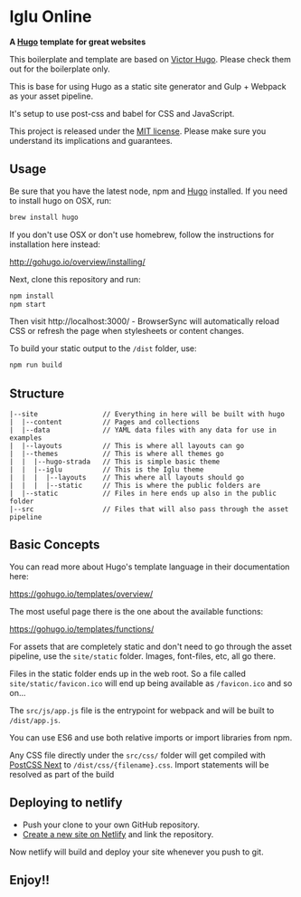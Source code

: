 # Iglu Online

**A [Hugo](https://gohugo.io/) template for great websites**

This boilerplate and template are based on [Victor Hugo](https://github.com/netlify/victor-hugo). Please check them out for the boilerplate only.

This is base for using Hugo as a static site generator and Gulp + Webpack as your asset pipeline.

It's setup to use post-css and babel for CSS and JavaScript.

This project is released under the [MIT license](LICENSE). Please make sure you understand its implications and guarantees.

## Usage

Be sure that you have the latest node, npm and [Hugo](https://gohugo.io/) installed. If you need to install hugo on OSX, run:

```bash
brew install hugo
```

If you don't use OSX or don't use homebrew, follow the instructions for installation here instead:

http://gohugo.io/overview/installing/

Next, clone this repository and run:

```bash
npm install
npm start
```

Then visit http://localhost:3000/ - BrowserSync will automatically reload CSS or
refresh the page when stylesheets or content changes.

To build your static output to the `/dist` folder, use:

```bash
npm run build
```

## Structure

```
|--site                // Everything in here will be built with hugo
|  |--content          // Pages and collections
|  |--data             // YAML data files with any data for use in examples
|  |--layouts          // This is where all layouts can go
|  |--themes           // This is where all themes go
|  |  |--hugo-strada   // This is simple basic theme
|  |  |--iglu          // This is the Iglu theme
|  |  |  |--layouts    // This where all layouts should go
|  |  |  |--static     // This is where the public folders are
|  |--static           // Files in here ends up also in the public folder
|--src                 // Files that will also pass through the asset pipeline
```

## Basic Concepts

You can read more about Hugo's template language in their documentation here:

https://gohugo.io/templates/overview/

The most useful page there is the one about the available functions:

https://gohugo.io/templates/functions/

For assets that are completely static and don't need to go through the asset pipeline,
use the `site/static` folder. Images, font-files, etc, all go there.

Files in the static folder ends up in the web root. So a file called `site/static/favicon.ico`
will end up being available as `/favicon.ico` and so on...

The `src/js/app.js` file is the entrypoint for webpack and will be built to `/dist/app.js`.

You can use ES6 and use both relative imports or import libraries from npm.

Any CSS file directly under the `src/css/` folder will get compiled with [PostCSS Next](http://cssnext.io/)
to `/dist/css/{filename}.css`. Import statements will be resolved as part of the build

## Deploying to netlify

- Push your clone to your own GitHub repository.
- [Create a new site on Netlify](https://app.netlify.com/start) and link the repository.

Now netlify will build and deploy your site whenever you push to git.



## Enjoy!!

